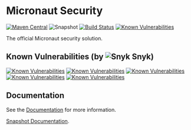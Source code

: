 # Micronaut Security

[![Maven Central](https://img.shields.io/maven-central/v/io.micronaut/micronaut-security.svg?label=Maven%20Central)](https://search.maven.org/search?q=g:%22io.micronaut%22%20AND%20a:%22micronaut-security%22)
![Snapshot](https://img.shields.io/badge/dynamic/xml?color=yellow&label=Snapshot&query=%2F%2Fmetadata%2Fversioning%2Flatest&url=https%3A%2F%2Foss.jfrog.org%2Fartifactory%2Foss-snapshot-local%2Fio%2Fmicronaut%2Fmicronaut-security%2Fmaven-metadata.xml)
[![Build Status](https://github.com/micronaut-projects/micronaut-security/workflows/Java%20CI/badge.svg)](https://github.com/micronaut-projects/micronaut-security/actions)
[![Known Vulnerabilities](https://img.shields.io/snyk/vulnerabilities/github/micronaut-projects/micronaut-security/security/build.gradle?label=Vulnerabilities%3A%20micronaut-security)](https://snyk.io/test/github/micronaut-projects/micronaut-security?targetFile=security/build.gradle)

The official Micronaut security solution.

## Known Vulnerabilities (by ![Snyk](https://res.cloudinary.com/snyk/image/upload/v1468845142/favicon/favicon.png) Snyk)

[![Known Vulnerabilities](https://img.shields.io/snyk/vulnerabilities/github/micronaut-projects/micronaut-security/security/build.gradle?label=micronaut-security)](https://snyk.io/test/github/micronaut-projects/micronaut-security?targetFile=security/build.gradle)
[![Known Vulnerabilities](https://img.shields.io/snyk/vulnerabilities/github/micronaut-projects/micronaut-security/security-jwt/build.gradle?label=micronaut-security-jwt)](https://snyk.io/test/github/micronaut-projects/micronaut-security?targetFile=security-jwt/build.gradle)
[![Known Vulnerabilities](https://img.shields.io/snyk/vulnerabilities/github/micronaut-projects/micronaut-security/security-ldap/build.gradle?label=micronaut-security-ldap)](https://snyk.io/test/github/micronaut-projects/micronaut-security?targetFile=security-ldap/build.gradle)
[![Known Vulnerabilities](https://img.shields.io/snyk/vulnerabilities/github/micronaut-projects/micronaut-security/security-oauth2/build.gradle?label=micronaut-security-oauth2)](https://snyk.io/test/github/micronaut-projects/micronaut-security?targetFile=security-oauth2/build.gradle)
[![Known Vulnerabilities](https://img.shields.io/snyk/vulnerabilities/github/micronaut-projects/micronaut-security/security-session/build.gradle?label=micronaut-security-session)](https://snyk.io/test/github/micronaut-projects/micronaut-security?targetFile=security-session/build.gradle)


 
## Documentation

See the [Documentation](https://micronaut-projects.github.io/micronaut-security/latest/guide) for more information.

[Snapshot Documentation](https://micronaut-projects.github.io/micronaut-security/snapshot/guide).


